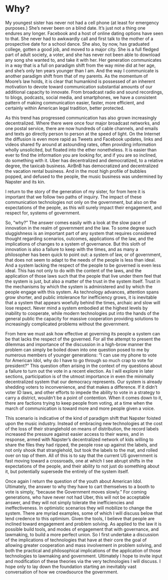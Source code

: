 # Why?

My youngest sister has never not had a cell phone (at least for emergency purposes.) She’s never been on a blind date. It’s just not a thing one endures any longer. Facebook and a host of online dating options have seen to that. She never had to awkwardly call and first talk to the mother of a prospective date for a school dance. She also, by now, has graduated college, gotten a good job, and moved to a major city. She is a full fledged part of adult society, a voter, and she has never not been able to download any song she wanted to, and take it with her. Her generation communicates in a way that is a full on paradigm shift from the way mine did at her age, and she’s only ten years younger than I am. And the way I communicate is another paradigm shift from that of my parents. As the momentum of Moore’s law holds, it is clear that humankind is possessed of an inherent motivation to devote toward communication substantial amounts of our additional capacity to innovate. From broadcast radio and sound recordings, to blogs, podcasts, social media, and smartphones, we have a consistent pattern of making communication easier, faster, more efficient, and certainly within American legal tradition, better protected.
 
As this trend has progressed communication has also grown increasingly decentralized. Where there were once four major broadcast networks, and one postal service, there are now hundreds of cable channels, and emails and texts go directly person to person at the speed of light. On the Internet the diffusion is even more rapid as Tweets and Facebook updates, links and videos shared fly around at astounding rates, often providing information wholly unsolicited, but floated into the ether nonetheless. It is easier than ever to find the information you are looking for, and if you are so inclined, do something with it. Uber has decentralized and democratized, to a relative degree, the taxicab business. AirBnB has democratized and decentralized the vacation rental business. And in the most high profile of bubbles popped, and defused to the people, the music business was undermined by Napster and its kin. 

I return to the story of the generation of my sister, for from here it is important that we follow two paths of inquiry. The impact of these communication technologies not only on the government, but also on the expectations of the people, as this will surely impact their engagement, and respect for, systems of government.

So, “why?” The answer comes easily with a look at the slow pace of innovation in the realm of government and the law. To some degree such sluggishness is an important part of any system that requires considered thought regarding scenarios, outcomes, applications of the law, and the implications of changes to a system of governance. But this sloth of innovation is also a failure to keep with the times, and as many a philosopher has been quick to point out: a system of law, or of government, that does not seem to adapt to the needs of the people is less than ideal. And a system lacking the respect of the people to be governed is even less ideal. This has not only to do with the content of the laws, and the application of those laws such that the people that live under them feel that the system is just, but also a matter of the trust in the system itself. Trust in the mechanisms by which the system is administered and by which the people engage with this system. As technology advances, attention spans grow shorter, and public intolerance for inefficiency grows, it is inevitable that a system that appears woefully behind the times, archaic and slow will lose respect. Never mind a system embodied at the highest levels by inability to cooperate, while modern technologies put into the hands of the general public the capacity for massive cooperation providing solutions to increasingly complicated problems without the government. 

From here we must ask how effective at governing its people a system can be that lacks the respect of the governed. For all the attempt to present the dilemmas and importance of the discussion in a high-brow manner the problem can simply be boiled down into one question posed to me by numerous members of younger generations: “I can use my phone to vote for American Idol, why do I have to go through so much crap to vote for president?” This question often arising in the context of my questions about a failure to turn out the vote in a recent election. As I will explore in later sections, participation is of the utmost importance in even the minimally decentralized system that our democracy represents. Our system is already shedding voters to inconvenience, and that makes a difference. If it didn’t voter ID laws, and other efforts to impede the ability to vote in a strategy to carry a district, wouldn’t be a point of contention. When it comes down to it, there are factions trying to keep people from voting, at a time when the march of communication is toward more and more people given a voice. 

This scenario is indicative of the kind of paradigm shift that Napster foisted upon the music industry. Instead of embracing new technologies at the cost of the loss of their stranglehold on means of distribution, the record labels increased the pressure against easier access to their wares, and in response, armed with Napster’s decentralized network of kids willing to share the files they had ripped, the people rose up against the labels, and not only shook that stranglehold, but took the labels to the mat, and rolled over on top of them. All of this is to say that the current US government is fast moving toward a crossroads, one at which I see abrupt shifts in the expectations of the people, and their ability to not just do something about it, but potentially supersede the entirely of the system itself.

Once again I return the question of the youth about American Idol. Ultimately, the answer to why they have to cart themselves to a booth to vote is simply, “because the Government moves slowly.” For coming generations, who have never not had Uber, this will not be acceptable answer, and they will not simply tolerate the inefficiencies and ineffectiveness. In optimistic scenarios they will mobilize to change the system. There are myriad examples, some of which I will discuss below that lend credence to this optimism. Given the tools, I believe that people are inclined toward engagement and problem solving. As applied to the law it is possible build tools, and modes of engagement that with governance, and lawmaking, to build a more perfect union. So I first undertake a discussion of the implications of technologies that have at their core the goal of allowing greater cooperation and mass involvement in problem solving, and both the practical and philosophical implications of the application of those technologies to lawmaking and government. Ultimately I hope to invite input and modification of these theories via the very technologies I will discuss. I hope only to lay down the foundation starting an inevitably vast conversation of how we crowdsource the government.
